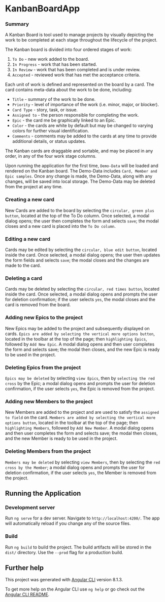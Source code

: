 # KanbanBoardApp

### Summary

A Kanban Board is tool used to manage projects by visually depicting the work to be completed at each stage throughout the lifecycle of the project.

The Kanban board is divided into four ordered stages of work:

1. `To Do` - new work added to the board.
2. `In Progress` - work that has been started.
3. `In Review` - work that has been completed and is under review.
4. `Accepted` - reviewed work that has met the acceptance criteria.

Each unit of work is defined and represented on the board by a card. The card contains meta-data about the work to be done, including:

- `Title` - summary of the work to be done.
- `Priority` - level of importance of the work (i.e. minor, major, or blocker).
- `Card Type` - story, task, or issue.
- `Assigned to` - the person responsible for completing the work.
- `Epic` - the card me be graphically linked to an Epic.
- `Color` - the cards are white by default but may be changed to varying colors for further visual identification.
- `Comments` - comments may be added to the cards at any time to provide additional details, or status updates.

The Kanban cards are draggable and sortable, and may be placed in any order, in any of the four work stage columns.

Upon running the application for the first time, `Demo-Data` will be loaded and rendered on the Kanban board. The Demo-Data includes `Card, Member and Epic samples`. Once any change is made, the Demo-Data, along with any changes, will be saved into local storage. The Demo-Data may be deleted from the project at any time.

### Creating a new card

New Cards are added to the board by selecting the `circular, green plus button`, located at the top of the To Do column.
Once selected, a modal dialog opens; the user then completes the form and selects `save`; the modal closes and a new card is placed into the `To Do column`.

### Editing a new card

Cards may be edited by selecting the `circular, blue edit button`, located inside the card.
Once selected, a modal dialog opens; the user then updates the form fields and selects `save`; the modal closes and the changes are made to the card.

### Deleting a card

Cards may be deleted by selecting the `circular, red times button`, located inside the card.
Once selected, a modal dialog opens and prompts the user for deletion confirmation; if the user selects `yes`, the modal closes and the card is removed from the board.

### Adding new Epics to the project

New Epics may be added to the project and subsequently displayed on cards. `Epics are added by selecting the vertical more options button`, located in the toolbar at the top of the page; then `highlighting Epics`, followed by `Add New Epic`. A modal dialog opens and then user completes the form and selects save; the modal then closes, and the new Epic is ready to be used in the project.

### Deleting Epics from the project

`Epics may be deleted` by selecting `view Epics`, then by `selecting the red cross` by the Epic; a modal dialog opens and prompts the user for deletion confirmation, if the user selects `yes`, the Epic is removed from the project.

### Adding new Members to the project

New Members are added to the project and are used to satisfy the `assigned to field` on the card. `Members are added by selecting the vertical more options button`, located in the toolbar at the top of the page; then `highlighting Members`, followed by `Add New Member`. A modal dialog opens and then user completes the form and selects save; the modal then closes, and the new Member is ready to be used in the project.

### Deleting Members from the project

`Members may be deleted` by selecting `view Members`, then by selecting the `red cross by the Member`; a modal dialog opens and prompts the user for deletion confirmation, if the user selects `yes`, the Member is removed from the project.

## Running the Application

### Development server

Run `ng serve` for a dev server. Navigate to `http://localhost:4200/`. The app will automatically reload if you change any of the source files.

### Build

Run `ng build` to build the project. The build artifacts will be stored in the `dist/` directory. Use the `--prod` flag for a production build.

## Further help

This project was generated with [Angular CLI](https://github.com/angular/angular-cli) version 8.1.3.

To get more help on the Angular CLI use `ng help` or go check out the [Angular CLI README](https://github.com/angular/angular-cli/blob/master/README.md).
